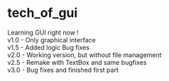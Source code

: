# tech_of_gui
Learning GUI right now !                                    
v1.0 - Only graphical interface                                      
v1.5 - Added logic 
       Bug fixes                    
v2.0 - Working version, but without file management                    
v2.5 - Remake with TextBox and same bugfixes                         
v3.0 - Bug fixes and finished first part
